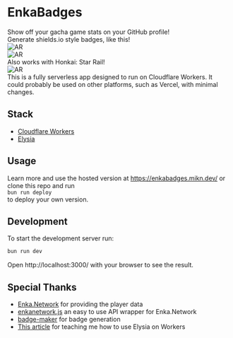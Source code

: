 # EnkaBadges
Show off your gacha game stats on your GitHub profile!<br>
Generate shields.io style badges, like this!
<br>
![AR](https://enkabadges-api.maamokun.workers.dev/genshin/827014674/ar)
<br>
![AR](https://enkabadges-api.maamokun.workers.dev/genshin/827014674/abyss?colour=ff7700&style=for-the-badge)
<br>
Also works with Honkai: Star Rail!
<br>
![AR](https://enkabadges-api.maamokun.workers.dev/hsr/827014674/characters?colour=f66f75&style=social)
<br>
This is a fully serverless app designed to run on Cloudflare Workers. It could probably be used on other platforms, such as Vercel, with minimal changes.

## Stack
- [Cloudflare Workers](https://workers.cloudflare.com/)
- [Elysia](https://elysiajs.com/)

## Usage
Learn more and use the hosted version at https://enkabadges.mikn.dev/ or clone this repo and run<br>
```bun run deploy```<br>
to deploy your own version.

## Development
To start the development server run:
```bash
bun run dev
```

Open http://localhost:3000/ with your browser to see the result.

## Special Thanks
- [Enka.Network](https://enka.network/) for providing the player data
- [enkanetwork.js](https://npm.im/enkanetwork.js) an easy to use API wrapper for Enka.Network
- [badge-maker](https://npm.im/badge-maker) for badge generation
- [This article](https://medium.com/@mertenercan/how-to-deploy-elysiajs-app-on-cloudflare-workers-51cc459b078a) for teaching me how to use Elysia on Workers
